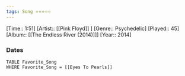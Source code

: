 ```yaml
---
tags: Song ⭐⭐⭐⭐⭐ 
---
```

[Time:: 1:51]
[Artist:: [[Pink Floyd]] ]
[Genre:: Psychedelic]
[Played:: 45]
[Album:: [[The Endless River (2014)]]]
[Year:: 2014]
### Dates
````dataview
TABLE Favorite_Song
WHERE Favorite_Song = [[Eyes To Pearls]]
````